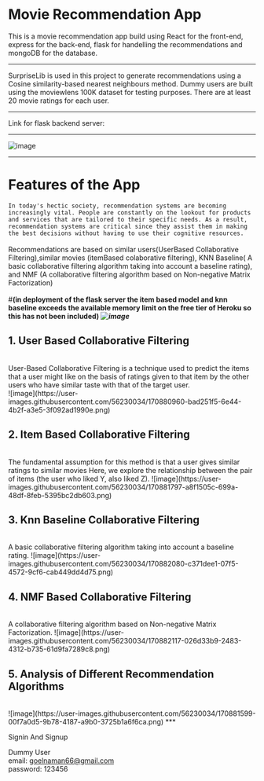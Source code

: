 # Movie Recommendation App

This is a movie recommendation app build using React for the front-end, express for the back-end, flask for handelling the recommendations and mongoDB for the database.
***
SurpriseLib is used in this project to generate recommendations using a Cosine similarity-based nearest neighbours method. Dummy users are built using the moviewlens 100K dataset for testing purposes. There are at least 20 movie ratings for each user.
***
Link for flask backend server: 
***
![image](https://user-images.githubusercontent.com/56230034/170880146-461fc98e-477d-4240-844a-cb3e029080b7.png)
***
# Features of the App
```In today's hectic society, recommendation systems are becoming increasingly vital. People are constantly on the lookout for products and services that are tailored to their specific needs. As a result, recommendation systems are critical since they assist them in making the best decisions without having to use their cognitive resources.```
<br/>
<br/>
Recommendations are based on similar users(UserBased Collaborative Filtering),similar movies (itemBased colaborative filtering), KNN Baseline( A basic collaborative filtering algorithm taking into account a baseline rating), and NMF (A collaborative filtering algorithm based on Non-negative Matrix Factorization)
<br/>
<br/>
#<b>(in deployment of the flask server the item based model and knn baseline exceeds the available memory limit on the free tier of Heroku so this has not been included)
</b>
***![image](https://user-images.githubusercontent.com/56230034/170880769-72d93c59-258f-4ebb-b4da-2774ddcda642.png)***
<br/>

## 1. User Based Collaborative Filtering
<br/>
User-Based Collaborative Filtering is a technique used to predict the items that a user might like on the basis of ratings given to that item by the other users who have similar taste with that of the target user.
<br/>
![image](https://user-images.githubusercontent.com/56230034/170880960-bad251f5-6e44-4b2f-a3e5-3f092ad1990e.png)

## 2. Item Based Collaborative Filtering
<br/>
The fundamental assumption for this method is that a user gives similar ratings to similar movies Here, we explore the relationship between the pair of items (the user who liked Y, also liked Z).
![image](https://user-images.githubusercontent.com/56230034/170881797-a8f1505c-699a-48df-8feb-5395bc2db603.png)


## 3. Knn Baseline Collaborative Filtering
<br/>
A basic collaborative filtering algorithm taking into account a baseline rating.
![image](https://user-images.githubusercontent.com/56230034/170882080-c371dee1-07f5-4572-9cf6-cab449dd4d75.png)

## 4. NMF Based Collaborative Filtering
<br/>
A collaborative filtering algorithm based on Non-negative Matrix Factorization.
![image](https://user-images.githubusercontent.com/56230034/170882117-026d33b9-2483-4312-b735-61d9fa7289c8.png)


## 5. Analysis of Different Recommendation Algorithms
<br/>
![image](https://user-images.githubusercontent.com/56230034/170881599-00f7a0d5-9b78-4187-a9b0-3725b1a6f6ca.png)
***

Signin And Signup
<br/>

Dummy User<br/>
email: goelnaman66@gmail.com<br/>
password: 123456<br/>
<br/>

